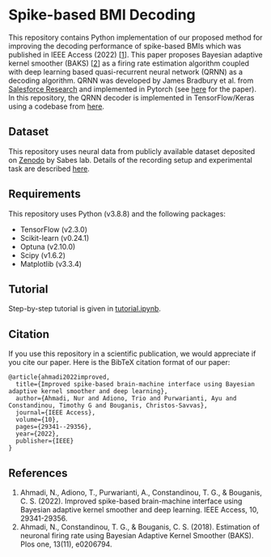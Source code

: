 # Spike-based BMI Decoding
This repository contains Python implementation of our proposed method for improving the decoding performance of spike-based BMIs which was published in IEEE Access (2022) [[1](https://ieeexplore.ieee.org/abstract/document/9733879)]. This paper proposes Bayesian adaptive kernel smoother (BAKS) [[2](https://journals.plos.org/plosone/article?id=10.1371/journal.pone.0206794)] as a firing rate estimation algorithm coupled with deep learning based quasi-recurrent neural network (QRNN) as a decoding algorithm. QRNN was developed by James Bradbury et al. from [Salesforce Research](https://github.com/salesforce/pytorch-qrnn) and implemented in Pytorch (see [here](https://arxiv.org/abs/1611.01576) for the paper). In this repository, the QRNN decoder is implemented in TensorFlow/Keras using a codebase from [here](https://github.com/DingKe/nn_playground/blob/master/qrnn/qrnn.py).

## Dataset
This repository uses neural data from publicly available dataset deposited on [Zenodo](https://zenodo.org/record/3854034) by Sabes lab. Details of the
recording setup and experimental task are described [here](https://iopscience.iop.org/article/10.1088/1741-2552/aa9e95).

## Requirements
This repository uses Python (v3.8.8) and the following packages:
- TensorFlow (v2.3.0)
- Scikit-learn (v0.24.1)
- Optuna (v2.10.0)
- Scipy (v1.6.2)
- Matplotlib (v3.3.4)

## Tutorial
Step-by-step tutorial is given in [tutorial.ipynb](https://github.com/nurahmadi/spike_bmi/blob/main/tutorial.ipynb).

## Citation
If you use this repository in a scientific publication, we would appreciate if you cite our paper. Here is the BibTeX citation format of our paper:

```
@article{ahmadi2022improved,
  title={Improved spike-based brain-machine interface using Bayesian adaptive kernel smoother and deep learning},
  author={Ahmadi, Nur and Adiono, Trio and Purwarianti, Ayu and Constandinou, Timothy G and Bouganis, Christos-Savvas},
  journal={IEEE Access},
  volume={10},
  pages={29341--29356},
  year={2022},
  publisher={IEEE}
}
```

## References
1. Ahmadi, N., Adiono, T., Purwarianti, A., Constandinou, T. G., & Bouganis, C. S. (2022). Improved spike-based brain-machine interface using Bayesian adaptive kernel smoother and deep learning. IEEE Access, 10, 29341-29356.
2. Ahmadi, N., Constandinou, T. G., & Bouganis, C. S. (2018). Estimation of neuronal firing rate using Bayesian Adaptive Kernel Smoother (BAKS). Plos one, 13(11), e0206794.
